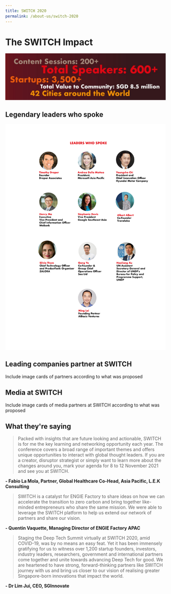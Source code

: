 ```yaml
---
title: SWITCH 2020
permalink: /about-us/switch-2020
---
```

# The SWITCH Impact
![](/images/SWITCH%20Impact.JPG)

## Legendary leaders who spoke
![](/images/ISOMER%20pages-SPEAKERS-01.jpg)

## Leading companies partner at SWITCH
Include image cards of partners according to what was proposed

## Media at SWITCH
Include image cards of media partners at SWITCH according to what was proposed

## What they're saying

> Packed with insights that are future looking and actionable, SWITCH is for me the key learning and networking opportunity each year. The conference covers a broad range of important themes and offers unique opportunities to interact with global thought leaders. If you are a creator, disruptor strategist or simply want to learn more about the changes around you, mark your agenda for 8 to 12 November 2021 and see you at SWITCH.

**- Fabio La Mola, Partner, Global Healthcare Co-Head, Asia Pacific, L.E.K Consulting**

> SWITCH is a catalyst for ENGIE Factory to share ideas on how we can accelerate the transition to zero carbon and bring together like-minded entrepreneurs who share the same mission. We were able to leverage the SWITCH platform to help us extend our network of partners and share our vision.

**- Quentin Vaquette, Managing Director of ENGIE Factory APAC**

> Staging the Deep Tech Summit virtually at SWITCH 2020, amid COVID-19, was by no means an easy feat. Yet it has been immensely gratifying for us to witness over 1,200 startup founders, investors, industry leaders, researchers, government and international partners come together and unite towards advancing Deep Tech for good. We are heartened to have strong, forward-thinking partners like SWITCH journey with us and bring us closer to our vision of realising greater Singapore-born innovations that impact the world.

**- Dr Lim Jui, CEO, SGInnovate**